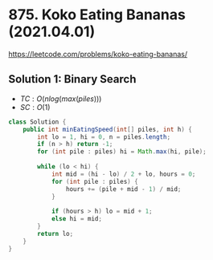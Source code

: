 # 875. Koko Eating Bananas (2021.04.01)

https://leetcode.com/problems/koko-eating-bananas/

## Solution 1: Binary Search

- $TC:O(nlog(max(piles)))$
- $SC:O(1)$

```java
class Solution {
    public int minEatingSpeed(int[] piles, int h) {
        int lo = 1, hi = 0, n = piles.length;
        if (n > h) return -1;
        for (int pile : piles) hi = Math.max(hi, pile);
        
        while (lo < hi) {
            int mid = (hi - lo) / 2 + lo, hours = 0;
            for (int pile : piles) {
                hours += (pile + mid - 1) / mid;
            }
            
            if (hours > h) lo = mid + 1;
            else hi = mid;
        }
        return lo;
    }
}
```